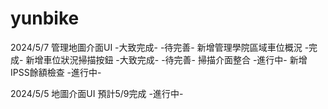 # yunbike

2024/5/7
管理地圖介面UI -大致完成- -待完善-
新增管理學院區域車位概況 -完成-
新增車位狀況掃描按鈕 -大致完成- -待完善-
掃描介面整合 -進行中-
新增IPSS餘額檢查 -進行中-

2024/5/5
地圖介面UI 預計5/9完成 -進行中- 
